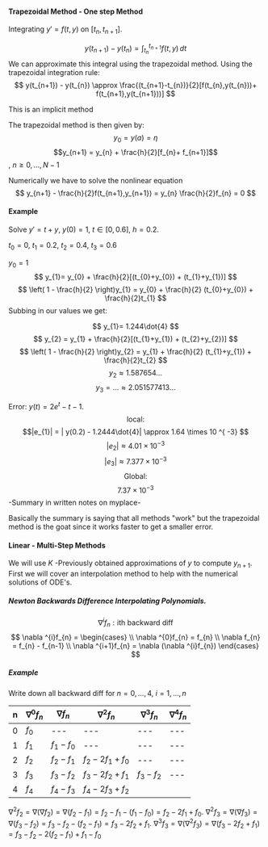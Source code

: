 
#### Trapezoidal Method - One step Method

Integrating $y' = f(t,y)$ on $[t_{n}, t_{n+1}]$.

$$
y(t_{n+1}) - y(t_{n}) = \int _{t_{n}}^{t_{n+1}}f(t,y) \, dt
$$
We can approximate this integral using the trapezoidal method. Using the trapezoidal integration rule:
$$
y(t_{n+1}) - y(t_{n}) \approx \frac{(t_{n+1}-t_{n})}{2}[f(t_{n},y(t_{n}))+ f(t_{n+1},y(t_{n+1}))]
$$

This is an implicit method

The trapezoidal method is then given by:
$$
y_{0}=y(a) = \eta
$$
$$y_{n+1} = y_{n} + \frac{h}{2}[f_{n}+ f_{n+1}]$$, $n\geq 0,\dots,N-1$

Numerically we have to solve the nonlinear equation $$
y_{n+1} - \frac{h}{2}f(t_{n+1},y_{n+1}) = y_{n} \frac{h}{2}f_{n} = 0
$$
#### Example

Solve $y' = t + y$, $y(0) = 1$, $t\in[0,0.6]$, $h = 0.2$.

$t_{0}=0$, $t_{1}= 0.2$, $t_{2}=0.4$, $t_{3}=0.6$

$y_{0}=1$
$$
y_{1}= y_{0} + \frac{h}{2}[(t_{0}+y_{0}) + (t_{1}+y_{1})]
$$
$$
\left( 1 - \frac{h}{2} \right)y_{1} = y_{0} + \frac{h}{2} (t_{0}+y_{0}) + \frac{h}{2}t_{1}
$$
Subbing in our values we get:

$$
y_{1}= 1.244\dot{4}
$$
$$
y_{2} = y_{1} + \frac{h}{2}[(t_{1}+y_{1}) + (t_{2}+y_{2})]
$$
$$
\left( 1 - \frac{h}{2} \right)y_{2} = y_{1} + \frac{h}{2} (t_{1}+y_{1}) + \frac{h}{2}t_{2}
$$
$$
y_{2} \approx 1.587654\dots
$$
$$
y_{3} = \dots \approx 2.051577413\dots
$$

Error: $y(t) = 2e^{ t } - t - 1$.
$$
\text{local: } 
$$
$$|e_{1}| = | y(0.2) - 1.2444\dot{4}| \approx 1.64 \times 10 ^{ -3}
$$
$$
|e_{2}| \approx 4.01 \times 10 ^{ - 3}
$$
$$
|e_{3}| \approx 7.377 \times 10 ^{ - 3}
$$
$$
\text{Global:}
$$
$$
7.37\times 10 ^{ -3}
$$
-Summary in written notes on myplace-

Basically the summary is saying that all methods "work" but the trapezoidal method is the goat since it works faster to get a smaller error.

#### Linear - Multi-Step Methods

We will use $K$ -Previously obtained approximations of $y$ to compute $y_{n+1}$. First we will cover an interpolation method to help with the numerical solutions of ODE's.
##### Newton Backwards Difference Interpolating Polynomials.

$$
\nabla ^{i} f_{n}: \text{ith backward diff}
$$
$$
\nabla ^{i}f_{n} = \begin{cases} \\
\nabla ^{0}f_{n} = f_{n} \\
\nabla f_{n} = f_{n} - f_{n-1} \\
\nabla ^{i+1}f_{n} = \nabla (\nabla ^{i}f_{n})
\end{cases}
$$

##### Example

Write down all backward diff for $n = 0,\dots,4$, $i = 1,\dots,n$


| n   | $\nabla ^{0}f_{n}$ | $\nabla f_{n}$  | $\nabla ^{2}f_{n}$        | $\nabla ^{3}f_{n}$ | $\nabla ^{4}f_{n}$ |
| --- | ------------------ | --------------- | ------------------------- | ------------------ | ------------------ |
| 0   | $f_{0}$            | ---             | ---                       | ---                | ---                |
| 1   | $f_{1}$            | $f_{1}-f_{0}$   | ---                       | ---                | ---                |
| 2   | $f_{2}$            | $f_{2} - f_{1}$ | $f_{2}-2f_{1}+f_{0}$      | ---                | ---                |
| 3   | $f_{3}$            | $f_{3}-f_{2}$   | $f_{3} - 2 f_{2} + f_{1}$ | $f_{3} - f_{2}$    | ---                |
| 4   | $f_{4}$            | $f_{4}-f_{3}$   | $f_{4} - 2f_{3} + f_{2}$  |                    |                    |
$\nabla ^{2}f_{2} = \nabla (\nabla f_{2})=\nabla (f_{2}-f_{1}) = f_{2}-f_{1}-(f_{1}-f_{0}) = f_{2} - 2 f_{1}+f_{0}$.
$\nabla^{2}f_{3} = \nabla (\nabla f_{3}) = \nabla (f_{3}-f_{2}) = f_{3} - f_{2} -(f_{2}-f_{1}) = f_{3} - 2 f_{2} + f_{1}$.
$\nabla^{3}f_{3} = \nabla (\nabla^{2}f_{3}) = \nabla (f_{3} - 2 f_{2} + f_{1}) = f_{3} - f_{2} - 2 (f_{2} - f_{1}) + f_{1} - f_{0}$